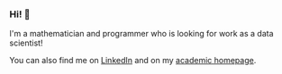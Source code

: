 ### Hi! 👋
 
I'm a mathematician and programmer who is looking for work as a data scientist!

You can also find me on [LinkedIn](https://linkedin.com/in/lanej5) and on my [academic homepage](https://ms.mcmaster.ca/~lanej5/).
